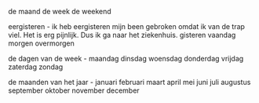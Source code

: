 de maand
de week
de weekend

eergisteren - ik heb eergisteren mijn been gebroken omdat ik van de trap viel. Het is erg pijnlijk. Dus ik ga naar het ziekenhuis.
gisteren
vaandag
morgen
overmorgen

de dagen van de week - 
maandag
dinsdag
woensdag
donderdag
vrijdag
zaterdag
zondag

de maanden van het jaar - 
januari
februari
maart
april
mei
juni
juli
augustus
september
oktober
november
december

